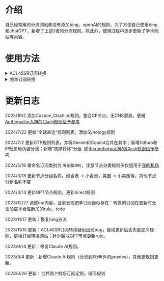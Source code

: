 # 介绍

自己经常用的分流网站都没有添加bing、openAI的规则，为了方便自己使用bing和chatGPT，新增了上述2者的分流规则，除此外，使用过程中逐步更新了学术网站等内容。

# 使用方法

<details>
<summary>ACL4SSR订阅转换</summary>

1. 以我常用的“[ACL4SSR在线订阅转换](https://acl4ssr-sub.github.io/)”为例
2. 点击“进阶模式”
3. 导入订阅链接（机场、自建的），参考我的机场：[机场测评](airport.md)
4. 远程配置把这个仓库里面的“.ini”结尾的文件[地址](https://raw.githubusercontent.com/deardeer7/custom-clash-rules/main/custom%20rules.ini)填上去
5. 转换导入clash即可~

</details>

<details>
<summary>肥羊订阅转换</summary>

1. 以[肥羊订阅转换](https://suburl.v1.mk/)为例，进入转换界面，填入订阅链接（机场或自建）参考我的机场：[机场测评](airport.md)
2. 点击`自定义配置`![转换页面](imgs/image.png)
3. 同时打开仓库里面的“.ini”结尾的文件[地址](https://raw.githubusercontent.com/deardeer7/custom-clash-rules/main/custom%20rules.ini)，复制**文件内容**，粘贴到`远程配置文件上传`页面中![远程配置文件上传](imgs/image-1.png)
4. 检查`远程配置`，如图则成功![检查远程配置](imgs/image-2.png)
5. 根据自己偏好配置其他选项，生成订阅链接（ps: 网站支持自定义短链接后缀）
6. 导入clash即可~~

</details>

# 更新日志
2025/10/2 添加Custom_Clash.ini规则，整合CF节点，无DNS泄漏，感谢[Aethersailor大神的Clash规则给予参考](https://github.com/Aethersailor/Custom_Shadowrocket_Rules)

2024/7/22 更新“全球直连“规则列表，添加Synology规则

2024/7/2 更新GTP规则列表，并将Gemini和Copilot合并在其中；新增Github和IP归属地伪装分流；新增“故障转移”分组. 感谢[cutethotw大神的Clash规则给予参考](https://github.com/cutethotw/ClashRule)

2024/5/18 重命名订阅类别为 `限量`和`限时`，注意节点分类规则仅仅适用于[我的机场](airport.md)

2024/3/18 更新节点分组名称，如香港 -> 小香港，美国 -> 小美国等，其他节点分组名称不变

2024/3/14 更新GPT节点规则，更新direct规则

2023/12/27 调整md内容，目前发现肥羊订阅疑似存在：转换的订阅在更新时无法加载本仓库新加的rule，todo

2023/11/17 更新：恢复bing分流

2023/11/15 更新：ACL4SSR订阅转换疑似出现bug，自动更新后丢失自定义规则，更换订阅转换网站；针对魔戒GPT节点更新rule。

2023/9/14 更新：修复Claude AI规则。

2023/9/4 更新：新增Claude AI规则（分流到除HK外的proxies），其他更规则更新。

2023/6/26 更新：合并两个机场订阅定制，精简规则
